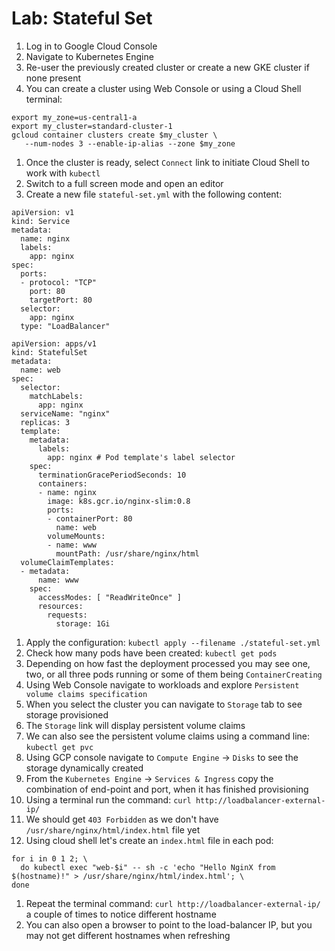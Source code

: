 # Lab: Stateful Set

1. Log in to Google Cloud Console
1. Navigate to Kubernetes Engine
1. Re-user the previously created cluster or create a new GKE cluster if none present
1. You can create a cluster using Web Console or using a Cloud Shell terminal:
```
export my_zone=us-central1-a
export my_cluster=standard-cluster-1
gcloud container clusters create $my_cluster \
   --num-nodes 3 --enable-ip-alias --zone $my_zone
```
1. Once the cluster is ready, select `Connect` link to initiate Cloud Shell to work with `kubectl`
1. Switch to a full screen mode and open an editor
1. Create a new file `stateful-set.yml` with the following content:
  ```
  apiVersion: v1
  kind: Service
  metadata:
    name: nginx
    labels:
      app: nginx
  spec:
    ports:
    - protocol: "TCP"
      port: 80
      targetPort: 80
    selector:
      app: nginx
    type: "LoadBalancer"

  apiVersion: apps/v1
  kind: StatefulSet
  metadata:
    name: web
  spec:
    selector:
      matchLabels:
        app: nginx
    serviceName: "nginx"
    replicas: 3
    template:
      metadata:
        labels:
          app: nginx # Pod template's label selector
      spec:
        terminationGracePeriodSeconds: 10
        containers:
        - name: nginx
          image: k8s.gcr.io/nginx-slim:0.8
          ports:
          - containerPort: 80
            name: web
          volumeMounts:
          - name: www
            mountPath: /usr/share/nginx/html
    volumeClaimTemplates:
    - metadata:
        name: www
      spec:
        accessModes: [ "ReadWriteOnce" ]
        resources:
          requests:
            storage: 1Gi
  ```
1. Apply the configuration: `kubectl apply --filename ./stateful-set.yml`
1. Check how many pods have been created: `kubectl get pods`
1. Depending on how fast the deployment processed you may see one, two, or all three pods running or some of them being `ContainerCreating`
1. Using Web Console navigate to workloads and explore `Persistent volume claims specification`
1. When you select the cluster you can navigate to `Storage` tab to see storage provisioned
1. The `Storage` link will display persistent volume claims
1. We can also see the persistent volume claims using a command line: `kubectl get pvc`
1. Using GCP console navigate to `Compute Engine` -> `Disks` to see the storage dynamically created
1. From the `Kubernetes Engine` -> `Services & Ingress` copy the combination of end-point and port, when it has finished provisioning
1. Using a terminal run the command: `curl http://loadbalancer-external-ip/`
1. We should get `403 Forbidden` as we don't have `/usr/share/nginx/html/index.html` file yet
1. Using cloud shell let's create an `index.html` file in each pod:
```
for i in 0 1 2; \
  do kubectl exec "web-$i" -- sh -c 'echo "Hello NginX from $(hostname)!" > /usr/share/nginx/html/index.html'; \
done
```
1. Repeat the terminal command: `curl http://loadbalancer-external-ip/` a couple of times to notice different hostname
1. You can also open a browser to point to the load-balancer IP, but you may not get different hostnames when refreshing